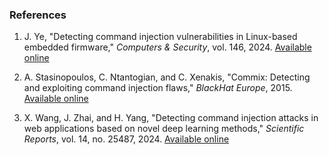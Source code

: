 ### References

1. J. Ye, "Detecting command injection vulnerabilities in Linux-based embedded firmware," *Computers & Security*, vol. 146, 2024. [Available online](https://www.sciencedirect.com/science/article/abs/pii/S0167404824002761)

2. A. Stasinopoulos, C. Ntantogian, and C. Xenakis, "Commix: Detecting and exploiting command injection flaws," *BlackHat Europe*, 2015. [Available online](https://cgi.di.uoa.gr/~xenakis/Published/61-BlackHatEU-2015/eu-15-Stasinopoulos-Commix-Detecting-And-Exploiting-Command-Injection-Flaws-wp.pdf)

3. X. Wang, J. Zhai, and H. Yang, "Detecting command injection attacks in web applications based on novel deep learning methods," *Scientific Reports*, vol. 14, no. 25487, 2024. [Available online](https://www.nature.com/articles/s41598-024-74350-3)
